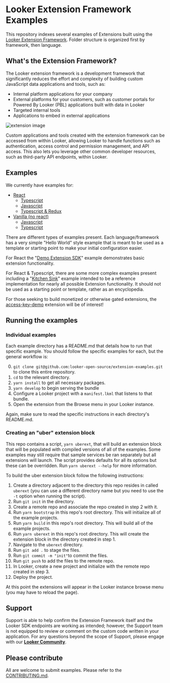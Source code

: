 # Looker Extension Framework Examples

This repository indexes several examples of Extensions built using the [Looker Extension Framework](https://docs.looker.com/data-modeling/extension-framework/extension-framework-intro). Folder structure is organized first by framework, then language.

## What's the Extension Framework?

The Looker extension framework is a development framework that significantly reduces the effort and complexity of building custom JavaScript data applications and tools, such as:

- Internal platform applications for your company
- External platforms for your customers, such as customer portals for Powered By Looker (PBL) applications built with data in Looker
- Targeted internal tools
- Applications to embed in external applications

![extension image](https://docs.looker.com/assets/images/dev-ef-full-screen-712.png)

Custom applications and tools created with the extension framework can be accessed from within Looker, allowing Looker to handle functions such as authentication, access control and permission management, and API access. This also lets you leverage other common developer resources, such as third-party API endpoints, within Looker.

## Examples

We currently have examples for:

- [React](https://github.com/looker-open-source/extension-examples/tree/master/react)
  - [Typescript](https://github.com/looker-open-source/extension-examples/tree/main/react/typescript)
  - [Javascript](https://github.com/looker-open-source/extension-examples/tree/main/javascript)
  - [Typescript & Redux](https://github.com/looker-open-source/extension-examples/tree/main/react/typescript/looks-query-redux)
- [Vanilla (no react)](https://github.com/looker-open-source/extension-examples/tree/main/vanilla)
  - [Javascript](https://github.com/looker-open-source/extension-examples/tree/main/vanilla/counter)
  - [Typescript](https://github.com/looker-open-source/extension-examples/tree/main/vanilla/counter-ts)

There are different types of examples present. Each language/framework has a very simple "Hello World" style example that is meant to be used as a template or starting point to make your initial configuration easier.

For React the "[Demo Extension SDK](https://github.com/looker-open-source/extension-examples/tree/master/react/javascript/demo-extension-sdk)" example demonstrates basic extension functionality.

For React & Typescript, there are some more complex examples present including a "[Kitchen Sink](https://github.com/looker-open-source/extension-examples/tree/master/react/typescript/kitchensink)" example intended to be a reference implementation for nearly all possible Extension functionality. It should not be used as a starting point or template, rather as an encyclopedia.

For those seeking to build monetized or otherwise gated extensions, the [access-key-demo](https://github.com/looker-open-source/extension-examples/tree/master/react/typescript/access-key-demo) extension will be of interest!

## Running the examples

### Individual examples

Each example directory has a README.md that details how to run that specific example. You should follow the specific examples for each, but the general workflow is:

0. `git clone git@github.com:looker-open-source/extension-examples.git` to clone this entire repository.
1. `cd` to the relevant directory.
2. `yarn install` to get all necessary packages.
3. `yarn develop` to begin serving the bundle
4. Configure a Looker project with a `manifest.lkml` that listens to that bundle.
5. Open the extension from the Browse menu in your Looker instance.

Again, make sure to read the specific instructions in each directory's README.md.

### Creating an "uber" extension block

This repo contains a script, `yarn uberext`, that will build an extension block that will be populated with compiled versions of all of the examples. Some examples may still require that sample services be ran separately but all extensions will launch. The script provides defaults for all its options but these can be overridden. Run `yarn uberext --help` for more information.

To build the uber extension block follow the following instructions:

1. Create a directory adjacent to the directory this repo resides in called `uberext` (you can use a different directory name but you need to use the `-t` option when running the script).
2. Run `git init` in the directory.
3. Create a remote repo and associate the repo created in step 2 with it.
4. Run `yarn bootstrap` in this repo's root directory. This will initialize all of the example projects.
5. Run `yarn build` in this repo's root directory. This will build all of the example projects.
6. Run `yarn uberext` in this repo's root directory. This will create the extension block in the directory created in step 1.
7. Navigate to the `uberext` directory.
8. Run `git add .` to stage the files.
9. Run `git commit -m "init"`to commit the files.
10. Run `git push` to add the files to the remote repo.
11. In Looker, create a new project and initialize with the remote repo created in step 3.
12. Deploy the project.

At this point the extensions will appear in the Looker instance browse menu (you may have to reload the page).

## Support

Support is able to help confirm the Extension Framework itself and the Looker SDK endpoints are working as intended; however, the Support team is not equipped to review or comment on the custom code written in your application.
For any questions beyond the scope of Support, please engage with our [**Looker Community**](https://community.looker.com/).

## Please contribute

All are welcome to submit examples. Please refer to the [CONTRIBUTING.md](https://github.com/looker-open-source/extension-examples/tree/main/CONTRIBUTING.md).
